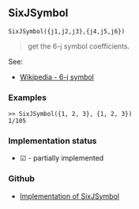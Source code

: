 ## SixJSymbol

```
SixJSymbol({j1,j2,j3},{j4,j5,j6})
```

> get the 6-j symbol coefficients.

See:  
* [Wikipedia - 6-j symbol](https://en.wikipedia.org/wiki/6-j_symbol)   

### Examples

```  
>> SixJSymbol({1, 2, 3}, {1, 2, 3})
1/105
```

### Implementation status

* &#x2611; - partially implemented

### Github

* [Implementation of SixJSymbol](https://github.com/axkr/symja_android_library/blob/master/symja_android_library/matheclipse-core/src/main/java/org/matheclipse/core/builtin/QuantumPhysicsFunctions.java#L103) 
